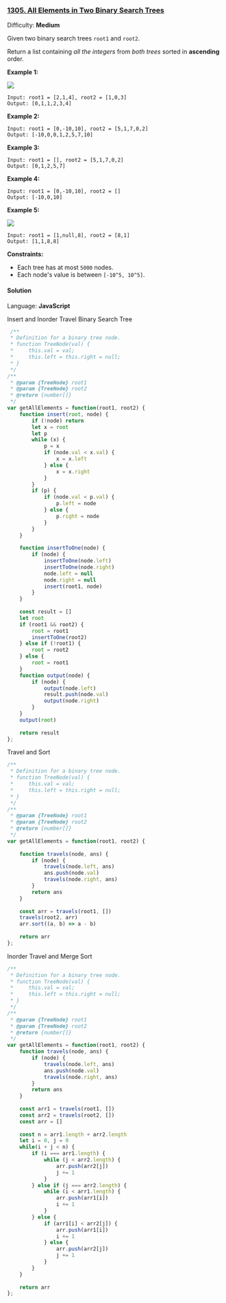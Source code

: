 ### [1305\. All Elements in Two Binary Search Trees](https://leetcode.com/problems/all-elements-in-two-binary-search-trees/)

Difficulty: **Medium**


Given two binary search trees `root1` and `root2`.

Return a list containing _all the integers_ from _both trees_ sorted in **ascending** order.

**Example 1:**

![](https://assets.leetcode.com/uploads/2019/12/18/q2-e1.png)

```
Input: root1 = [2,1,4], root2 = [1,0,3]
Output: [0,1,1,2,3,4]
```

**Example 2:**

```
Input: root1 = [0,-10,10], root2 = [5,1,7,0,2]
Output: [-10,0,0,1,2,5,7,10]
```

**Example 3:**

```
Input: root1 = [], root2 = [5,1,7,0,2]
Output: [0,1,2,5,7]
```

**Example 4:**

```
Input: root1 = [0,-10,10], root2 = []
Output: [-10,0,10]
```

**Example 5:**

![](https://assets.leetcode.com/uploads/2019/12/18/q2-e5-.png)

```
Input: root1 = [1,null,8], root2 = [8,1]
Output: [1,1,8,8]
```

**Constraints:**

*   Each tree has at most `5000` nodes.
*   Each node's value is between `[-10^5, 10^5]`.


#### Solution

Language: **JavaScript**

Insert and Inorder Travel Binary Search Tree
```javascript
 /**
 * Definition for a binary tree node.
 * function TreeNode(val) {
 *     this.val = val;
 *     this.left = this.right = null;
 * }
 */
/**
 * @param {TreeNode} root1
 * @param {TreeNode} root2
 * @return {number[]}
 */
var getAllElements = function(root1, root2) {
    function insert(root, node) {
        if (!node) return
        let x = root
        let p
        while (x) {
            p = x
            if (node.val < x.val) {
                x = x.left
            } else {
                x = x.right
            }
        }
        if (p) {
            if (node.val < p.val) {
                p.left = node
            } else {
                p.right = node
            }
        }
    }
    
    function insertToOne(node) {
        if (node) {
            insertToOne(node.left)
            insertToOne(node.right)
            node.left = null
            node.right = null
            insert(root1, node)
        }
    }
    
    const result = []
    let root
    if (root1 && root2) {
        root = root1
        insertToOne(root2)
    } else if (!root1) {
        root = root2
    } else {
        root = root1
    }
    function output(node) {
        if (node) {
            output(node.left)
            result.push(node.val)
            output(node.right)
        }
    }
    output(root)
    
    return result
};
```

Travel and Sort
```javascript
/**
 * Definition for a binary tree node.
 * function TreeNode(val) {
 *     this.val = val;
 *     this.left = this.right = null;
 * }
 */
/**
 * @param {TreeNode} root1
 * @param {TreeNode} root2
 * @return {number[]}
 */
var getAllElements = function(root1, root2) {
    
    function travels(node, ans) {
        if (node) {
            travels(node.left, ans)
            ans.push(node.val)
            travels(node.right, ans)
        }
        return ans
    }
    
    const arr = travels(root1, [])
    travels(root2, arr)
    arr.sort((a, b) => a - b)
    
    return arr
};
```

Inorder Travel and Merge Sort
```javascript
/**
 * Definition for a binary tree node.
 * function TreeNode(val) {
 *     this.val = val;
 *     this.left = this.right = null;
 * }
 */
/**
 * @param {TreeNode} root1
 * @param {TreeNode} root2
 * @return {number[]}
 */
var getAllElements = function(root1, root2) {
    function travels(node, ans) {
        if (node) {
            travels(node.left, ans)
            ans.push(node.val)
            travels(node.right, ans)
        }
        return ans
    }
    
    const arr1 = travels(root1, [])
    const arr2 = travels(root2, [])
    const arr = []
    
    const n = arr1.length + arr2.length
    let i = 0, j = 0
    while(i + j < n) {
        if (i === arr1.length) {
            while (j < arr2.length) {
                arr.push(arr2[j])
                j += 1
            }
        } else if (j === arr2.length) {
            while (i < arr1.length) {
                arr.push(arr1[i])
                i += 1
            }
        } else {
            if (arr1[i] < arr2[j]) {
                arr.push(arr1[i])
                i += 1
            } else {
                arr.push(arr2[j])
                j += 1
            }
        }
    }
    
    return arr
};
```